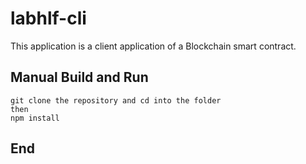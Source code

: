 # labhlf-cli

This application is a client application of a Blockchain smart contract.


## Manual Build and Run

```
git clone the repository and cd into the folder
then
npm install
```
## End

